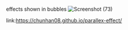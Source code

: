 effects shown in bubbles
![Screenshot (73)](https://github.com/user-attachments/assets/2b9d76fd-1323-49f3-a611-6c1743ad39a2)

link:https://chunhan08.github.io/parallex-effect/
